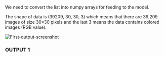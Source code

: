 We need to convert the list into numpy arrays for feeding to the model.

The shape of data is (39209, 30, 30, 3) which means that there are 39,209 images of size 30×30 pixels and the last 3 means the data contains colored images (RGB value).

![First-output-screenshot](https://media.discordapp.net/attachments/1101944447740162058/1101944498566729728/op1.png?width=607&height=242)

### OUTPUT 1
